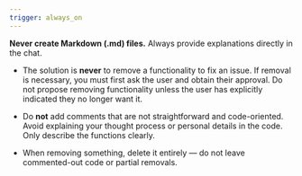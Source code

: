 ```yaml
---
trigger: always_on
---
```


**Never create Markdown (.md) files.** Always provide explanations directly in the chat.

- The solution is **never** to remove a functionality to fix an issue. If removal is necessary, you must first ask the user and obtain their approval. Do not propose removing functionality unless the user has explicitly indicated they no longer want it.

- Do **not** add comments that are not straightforward and code-oriented. Avoid explaining your thought process or personal details in the code. Only describe the functions clearly.

- When removing something, delete it entirely — do not leave commented-out code or partial removals.